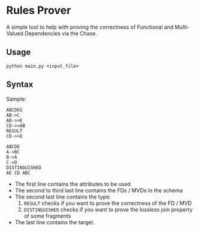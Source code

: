 # Rules Prover 

A simple tool to help with proving the correctness of 
Functional and Multi-Valued Dependencies via the Chase.

## Usage 

`python main.py <input_file>`

## Syntax 

Sample: 

```
ABCDEG
AB->C
AB->>E
CD->>AB
RESULT
CD->>E
```

```
ABCDE
A->BC
B->A
C->D
DISTINGUISHED
AE CD ABC
```

- The first line contains the attributes to be used 
- The second to third last line contains the FDs / MVDs in the schema 
- The second last line contains the type:
  1. `RESULT` checks if you want to prove the correctness of the FD / MVD 
  2. `DISTINGUISHED` checks if you want to prove the lossless join property of some fragments 
- The last line contains the target.  
